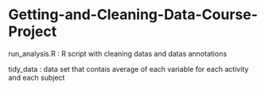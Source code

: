 # Getting-and-Cleaning-Data-Course-Project

run_analysis.R : R script with cleaning datas and datas annotations

tidy_data : data set that contais average of each variable for each activity and each subject

